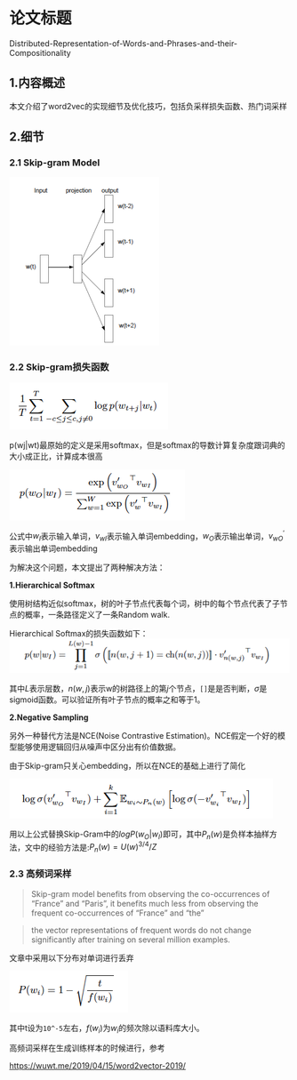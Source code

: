 

# 论文标题
Distributed-Representation-of-Words-and-Phrases-and-their-Compositionality

## 1.内容概述

本文介绍了word2vec的实现细节及优化技巧，包括负采样损失函数、热门词采样

## 2.细节

### 2.1 Skip-gram Model

![skip-gram](img/0001-1.png)

### 2.2 Skip-gram损失函数

![](img/0001-2.png)

p(wj|wt)最原始的定义是采用softmax，但是softmax的导数计算复杂度跟词典的大小成正比，计算成本很高

![](img/0001-3.png)

公式中$w_I$表示输入单词，$v_{wI}$表示输入单词embedding，$w_O$表示输出单词，$v^{'}_{wO}$表示输出单词embedding

为解决这个问题，本文提出了两种解决方法：


**1.Hierarchical Softmax**
    
使用树结构近似softmax，树的叶子节点代表每个词，树中的每个节点代表了子节点的概率，一条路径定义了一条Random walk.

Hierarchical Softmax的损失函数如下：
![](img/0001-4.png)

其中$L$表示层数，$n(w, j)$表示w的树路径上的第$j$个节点，`[]`是是否判断，$\sigma$是sigmoid函数。可以验证所有叶子节点的概率之和等于1。


**2.Negative Sampling**

另外一种替代方法是NCE(Noise Contrastive Estimation)。NCE假定一个好的模型能够使用逻辑回归从噪声中区分出有价值数据。

由于Skip-gram只关心embedding，所以在NCE的基础上进行了简化

![](img/0001-5.png)

用以上公式替换Skip-Gram中的$log P(w_O|w_I)$即可，其中$P_n(w)$是负样本抽样方法，文中的经验方法是:$P_n(w)=U(w)^{3/4}/Z$

### 2.3 高频词采样

> Skip-gram model benefits from observing the co-occurrences of “France” and
“Paris”, it benefits much less from observing the frequent co-occurrences of “France” and “the”

> the vector representations of frequent words do not change significantly
after training on several million examples.

文章中采用以下分布对单词进行丢弃

![](img/0001-6.png)

其中t设为`10^-5`左右，$f(w_i)$为$w_i$的频次除以语料库大小。

高频词采样在生成训练样本的时候进行，参考

https://wuwt.me/2019/04/15/word2vector-2019/